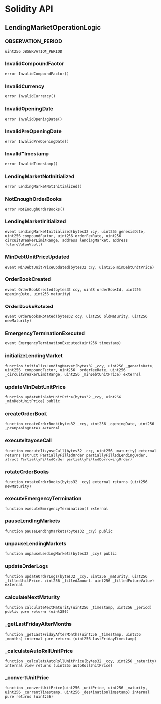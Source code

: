 # Solidity API

## LendingMarketOperationLogic

### OBSERVATION_PERIOD

```solidity
uint256 OBSERVATION_PERIOD
```

### InvalidCompoundFactor

```solidity
error InvalidCompoundFactor()
```

### InvalidCurrency

```solidity
error InvalidCurrency()
```

### InvalidOpeningDate

```solidity
error InvalidOpeningDate()
```

### InvalidPreOpeningDate

```solidity
error InvalidPreOpeningDate()
```

### InvalidTimestamp

```solidity
error InvalidTimestamp()
```

### LendingMarketNotInitialized

```solidity
error LendingMarketNotInitialized()
```

### NotEnoughOrderBooks

```solidity
error NotEnoughOrderBooks()
```

### LendingMarketInitialized

```solidity
event LendingMarketInitialized(bytes32 ccy, uint256 genesisDate, uint256 compoundFactor, uint256 orderFeeRate, uint256 circuitBreakerLimitRange, address lendingMarket, address futureValueVault)
```

### MinDebtUnitPriceUpdated

```solidity
event MinDebtUnitPriceUpdated(bytes32 ccy, uint256 minDebtUnitPrice)
```

### OrderBookCreated

```solidity
event OrderBookCreated(bytes32 ccy, uint8 orderBookId, uint256 openingDate, uint256 maturity)
```

### OrderBooksRotated

```solidity
event OrderBooksRotated(bytes32 ccy, uint256 oldMaturity, uint256 newMaturity)
```

### EmergencyTerminationExecuted

```solidity
event EmergencyTerminationExecuted(uint256 timestamp)
```

### initializeLendingMarket

```solidity
function initializeLendingMarket(bytes32 _ccy, uint256 _genesisDate, uint256 _compoundFactor, uint256 _orderFeeRate, uint256 _circuitBreakerLimitRange, uint256 _minDebtUnitPrice) external
```

### updateMinDebtUnitPrice

```solidity
function updateMinDebtUnitPrice(bytes32 _ccy, uint256 _minDebtUnitPrice) public
```

### createOrderBook

```solidity
function createOrderBook(bytes32 _ccy, uint256 _openingDate, uint256 _preOpeningDate) external
```

### executeItayoseCall

```solidity
function executeItayoseCall(bytes32 _ccy, uint256 _maturity) external returns (struct PartiallyFilledOrder partiallyFilledLendingOrder, struct PartiallyFilledOrder partiallyFilledBorrowingOrder)
```

### rotateOrderBooks

```solidity
function rotateOrderBooks(bytes32 _ccy) external returns (uint256 newMaturity)
```

### executeEmergencyTermination

```solidity
function executeEmergencyTermination() external
```

### pauseLendingMarkets

```solidity
function pauseLendingMarkets(bytes32 _ccy) public
```

### unpauseLendingMarkets

```solidity
function unpauseLendingMarkets(bytes32 _ccy) public
```

### updateOrderLogs

```solidity
function updateOrderLogs(bytes32 _ccy, uint256 _maturity, uint256 _filledUnitPrice, uint256 _filledAmount, uint256 _filledFutureValue) external
```

### calculateNextMaturity

```solidity
function calculateNextMaturity(uint256 _timestamp, uint256 _period) public pure returns (uint256)
```

### _getLastFridayAfterMonths

```solidity
function _getLastFridayAfterMonths(uint256 _timestamp, uint256 _months) internal pure returns (uint256 lastFridayTimestamp)
```

### _calculateAutoRollUnitPrice

```solidity
function _calculateAutoRollUnitPrice(bytes32 _ccy, uint256 _maturity) internal view returns (uint256 autoRollUnitPrice)
```

### _convertUnitPrice

```solidity
function _convertUnitPrice(uint256 _unitPrice, uint256 _maturity, uint256 _currentTimestamp, uint256 _destinationTimestamp) internal pure returns (uint256)
```

